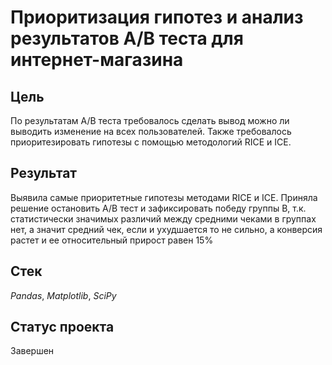 # Приоритизация гипотез и анализ результатов A/B теста для интернет-магазина


## Цель

По результатам A/B теста требовалось сделать вывод можно ли выводить
изменение на всех пользователей. Также требовалось приоритезировать гипотезы с помощью методологий RICE и ICE.

## Результат

Выявила самые приоритетные гипотезы методами RICE и ICE. 
Приняла решение остановить A/B тест и зафиксировать победу группы B, т.к. статистически значимых различий между средними чеками в группах нет, а значит средний чек, если и ухудшается то не сильно, а конверсия растет и ее относительный прирост равен 15%


## Стек

*Pandas*, *Matplotlib*, *SciPy*

## Статус проекта

Завершен

